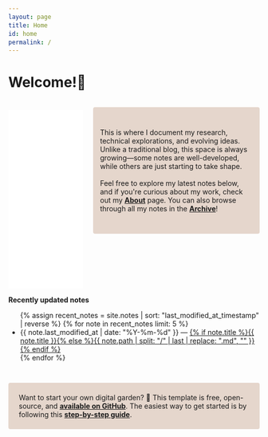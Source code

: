 ```yaml
---
layout: page
title: Home
id: home
permalink: /
---
```


# Welcome!🌱

<div style="display: flex; gap: 10px; align-items: flex-start; padding-left: 0;">
  <img src="/assets/images/growing-flower.gif" style="width: 150px; height: auto; margin-top: 20px; margin-right: 10px;">
  
  <p style="padding: 3em 1em; background: #e5d6cc; border-radius: 4px; flex: 1;">
    This is where I document my research, technical explorations, and evolving ideas. Unlike a traditional blog, this space is always growing—some notes are well-developed, while others are just starting to take shape.
    <br><br>
    Feel free to explore my latest notes below, and if you're curious about my work, check out my <a href="/about" class="internal-link" style="border-bottom: none; font-weight: bold;">About</a> page. You can also browse through all my notes in the <a href="/archive" class="internal-link" style="border-bottom: none; font-weight: bold;">Archive</a>!
  </p>
</div>

<strong>Recently updated notes</strong>

<ul>
  {% assign recent_notes = site.notes | sort: "last_modified_at_timestamp" | reverse %}
  {% for note in recent_notes limit: 5 %}
    <li>
      {{ note.last_modified_at | date: "%Y-%m-%d" }} — <a class="internal-link" href="{{ note.url }}">{% if note.title %}{{ note.title }}{% else %}{{ note.path | split: "/" | last | replace: ".md", "" }}{% endif %}</a>
    </li>
  {% endfor %}
</ul>

<p style="margin-top: 3em; padding: 1.5em; background: #e5d6cc; border-radius: 4px;">
  Want to start your own digital garden? 🌿 This template is free, open-source, and <a href="https://github.com/maximevaillancourt/digital-garden-jekyll-template" class="internal-link" style="border-bottom: none; font-weight: bold;">available on GitHub</a>. The easiest way to get started is by following this <a href="https://maximevaillancourt.com/blog/setting-up-your-own-digital-garden-with-jekyll" class="internal-link" style="border-bottom: none; font-weight: bold;">step-by-step guide</a>.
</p>

<style>
  .wrapper {
    max-width: 46em;
  }
</style>
